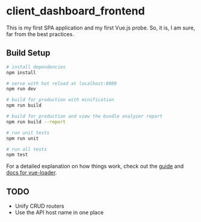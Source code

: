 # client_dashboard_frontend

This is my first SPA application and my first Vue.js probe. So, it is, I am sure,
far from the best practices.

## Build Setup

``` bash
# install dependencies
npm install

# serve with hot reload at localhost:8080
npm run dev

# build for production with minification
npm run build

# build for production and view the bundle analyzer report
npm run build --report

# run unit tests
npm run unit

# run all tests
npm test
```

For a detailed explanation on how things work, check out the [guide](http://vuejs-templates.github.io/webpack/) and [docs for vue-loader](http://vuejs.github.io/vue-loader).

## TODO

* Unify CRUD routers
* Use the API host name in one place
